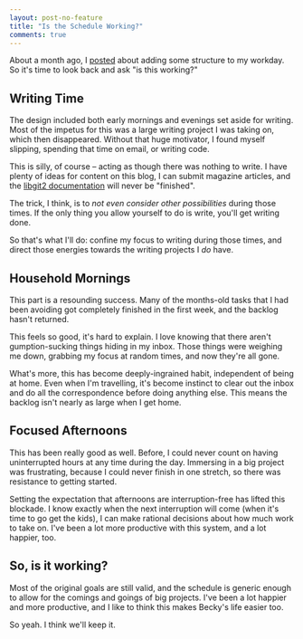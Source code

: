 ```yaml
---
layout: post-no-feature
title: "Is the Schedule Working?"
comments: true
---
```


About a month ago, I [posted][sched] about adding some structure to my workday.
So it's time to look back and ask "is this working?"

[sched]: /2013/09/03/breaking-up-the-day/

## Writing Time

The design included both early mornings and evenings set aside for writing.
Most of the impetus for this was a large writing project I was taking on, which then disappeared.
Without that huge motivator, I found myself slipping, spending that time on email, or writing code.

This is silly, of course – acting as though there was nothing to write.
I have plenty of ideas for content on this blog, I can submit magazine articles, and the [libgit2 documentation](lg2) will never be "finished".

[lg2]: http://libgit2.github.com

The trick, I think, is to _not even consider other possibilities_ during those times.
If the only thing you allow yourself to do is write, you'll get writing done.

So that's what I'll do: confine my focus to writing during those times, and direct those energies towards the writing projects I _do_ have.

## Household Mornings

This part is a resounding success.
Many of the months-old tasks that I had been avoiding got completely finished in the first week, and the backlog hasn't returned.

This feels so good, it's hard to explain.
I love knowing that there aren't gumption-sucking things hiding in my inbox.
Those things were weighing me down, grabbing my focus at random times, and now they're all gone.

What's more, this has become deeply-ingrained habit, independent of being at home.
Even when I'm travelling, it's become instinct to clear out the inbox and do all the correspondence before doing anything else.
This means the backlog isn't nearly as large when I get home.

## Focused Afternoons

This has been really good as well.
Before, I could never count on having uninterrupted hours at any time during the day.
Immersing in a big project was frustrating, because I could never finish in one stretch, so there was resistance to getting started.

Setting the expectation that afternoons are interruption-free has lifted this blockade.
I know exactly when the next interruption will come (when it's time to go get the kids), I can make rational decisions about how much work to take on.
I've been a lot more productive with this system, and a lot happier, too.

## So, is it working?

Most of the original goals are still valid, and the schedule is generic enough to allow for the comings and goings of big projects.
I've been a lot happier and more productive, and I like to think this makes Becky's life easier too.

So yeah.
I think we'll keep it.
